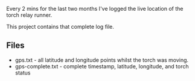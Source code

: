 
Every 2 mins for the last two months I've logged the live location of the
torch relay runner.

This project contains that complete log file.

Files
-----

* gps.txt - all latitude and longitude points whilst the torch was moving.
* gps-complete.txt - complete timestamp, latitude, longitude, and torch status

